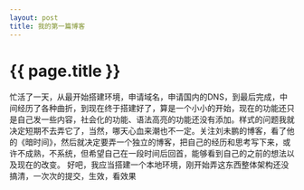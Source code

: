 ```yaml
---
layout: post
title: 我的第一篇博客
---
```


{{ page.title }}
================


忙活了一天，从最开始搭建环境，申请域名，申请国内的DNS，到最后完成，中间经历了各种曲折，到现在终于搭建好了，算是一个小小的开始，现在的功能还只是自己发一些内容，社会化的功能、语法高亮的功能还没有添加。样式的问题我就决定短期不去弄它了，当然，哪天心血来潮也不一定。关注刘未鹏的博客，看了他的《暗时间》，然后就决定要弄一个独立的博客，把自己的经历和思考写下来，或许不成熟，不系统，但希望自己在一段时间后回首，能够看到自己的之前的想法以及现在的改变。
好吧，我应当搭建一个本地环境，刚开始弄这东西整体架构还没搞清，一次次的提交，生效，看效果